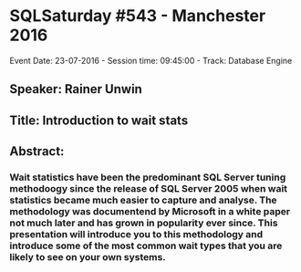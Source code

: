 # SQLSaturday #543 - Manchester 2016
Event Date: 23-07-2016 - Session time: 09:45:00 - Track: Database Engine
## Speaker: Rainer Unwin
## Title: Introduction to wait stats
## Abstract:
### Wait statistics have been the predominant SQL Server tuning methodoogy since the release of SQL Server 2005 when wait statistics became much easier to capture and analyse. The methodology was documentend by Microsoft in a white paper not much later and has grown in popularity ever since. This presentation will introduce you to this methodology and introduce some of the most common wait types that you are likely to see on your own systems.

